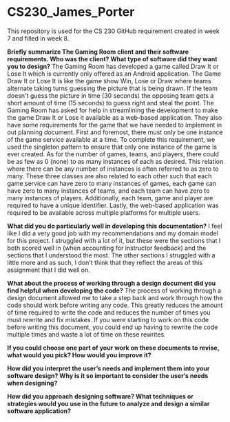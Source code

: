 # CS230_James_Porter
This repository is used for the CS 230 GitHub requirement created in week 7 and filled in week 8.

**Briefly summarize The Gaming Room client and their software requirements. Who was the client? What type of software did they want you to design?**
The Gaming Room has developed a game called Draw It or Lose It which is currently only offered as an Android application. The Game Draw It or Lose It is like the game show Win, Lose or Draw where teams alternate taking turns guessing the picture that is being drawn. If the team doesn't guess the picture in time (30 seconds) the opposing team gets a short amount of time (15 seconds) to guess right and steal the point. The Gaming Room has asked for help in streamlining the development to make the game Draw It or Lose it available as a web-based application.
They also have some requirements for the game that we have needed to implement in out planning document. First and foremost, there must only be one instance of the game service available at a time. To complete this requirement, we used the singleton pattern to ensure that only one instance of the game is ever created. As for the number of games, teams, and players, there could be as few as 0 (none) to as many instances of each as desired. This relation where there can be any number of instances is often referred to as zero to many. These three classes are also related to each other such that each game service can have zero to many instances of games, each game can have zero to many instances of teams, and each team can have zero to many instances of players. Additionally, each team, game and player are required to have a unique identifier. Lastly, the web-based application was required to be available across multiple platforms for multiple users. 

**What did you do particularly well in developing this documentation?**
I feel like I did a very good job with my recommendations and my domain model for this project. I struggled with a lot of it, but these were the sections that I both scored well in (when accounting for instructor feedback) and the sections that I understood the most. The other sections I struggled with a little more and as such, I don't think that they reflect the areas of this assignment that I did well on.

**What about the process of working through a design document did you find helpful when developing the code?**
The process of working through a design document allowed me to take a step back and work through how the code should work before writing any code. This greatly reduces the amount of time required to write the code and reduces the number of times you must rewrite and fix mistakes. If you were starting to work on this code before writing this document, you could end up having to rewrite the code multiple times and waste a lot of time on these rewrites.

**If you could choose one part of your work on these documents to revise, what would you pick? How would you improve it?**


**How did you interpret the user’s needs and implement them into your software design? Why is it so important to consider the user’s needs when designing?**


**How did you approach designing software? What techniques or strategies would you use in the future to analyze and design a similar software application?**
